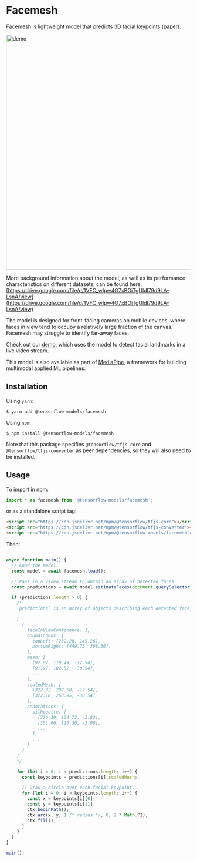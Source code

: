 # Facemesh

Facemesh is lightweight model that predicts 3D facial keypoints ([paper](https://arxiv.org/pdf/1907.06724.pdf)).

<img src="demo/demo.gif" alt="demo" style="width: 640px;"/>

More background information about the model, as well as its performance characteristics on different datasets, can be found here: [https://drive.google.com/file/d/1VFC_wIpw4O7xBOiTgUldl79d9LA-LsnA/view](https://drive.google.com/file/d/1VFC_wIpw4O7xBOiTgUldl79d9LA-LsnA/view)

The model is designed for front-facing cameras on mobile devices, where faces in view tend to occupy a relatively large fraction of the canvas. Facemesh may struggle to identify far-away faces.

Check out our [demo](https://storage.googleapis.com/tfjs-models/demos/facemesh/index.html), which uses the model to detect facial landmarks in a live video stream.

This model is also available as part of [MediaPipe](https://github.com/google/mediapipe/tree/master/mediapipe/models), a
framework for building multimodal applied ML pipelines.

## Installation

Using `yarn`:

    $ yarn add @tensorflow-models/facemesh

Using `npm`:

    $ npm install @tensorflow-models/facemesh

Note that this package specifies `@tensorflow/tfjs-core` and `@tensorflow/tfjs-converter` as peer dependencies, so they will also need to be installed.

## Usage

To import in npm:

```js
import * as facemesh from '@tensorflow-models/facemesh';
```

or as a standalone script tag:

```html
<script src="https://cdn.jsdelivr.net/npm/@tensorflow/tfjs-core"></script>
<script src="https://cdn.jsdelivr.net/npm/@tensorflow/tfjs-converter"></script>
<script src="https://cdn.jsdelivr.net/npm/@tensorflow-models/facemesh"></script>
```

Then:

```js

async function main() {
  // Load the model.
  const model = await facemesh.load();

  // Pass in a video stream to obtain an array of detected faces.
  const predictions = await model.estimateFaces(document.querySelector("video"));

  if (predictions.length > 0) {
    /*
    `predictions` is an array of objects describing each detected face, for example:

    [
      {
        faceInViewConfidence: 1,
        boundingBox: {
          topLeft: [232.28, 145.26],
          bottomRight: [449.75, 308.36],
        },
        mesh: [
          [92.07, 119.49, -17.54],
          [91.97, 102.52, -30.54],
          ...
        ],
        scaledMesh: [
          [322.32, 297.58, -17.54],
          [322.18, 263.95, -30.54]
        ],
        annotations: {
          silhouette: [
            [326.19, 124.72, -3.82],
            [351.06, 126.30, -3.00],
            ...
          ],
          ...
        }
      }
    ]
    */

    for (let i = 0; i < predictions.length; i++) {
      const keypoints = predictions[i].scaledMesh;

      // Draw a circle over each facial keypoint.
      for (let i = 0; i < keypoints.length; i++) {
        const x = keypoints[i][0];
        const y = keypoints[i][1];
        ctx.beginPath();
        ctx.arc(x, y, 1 /* radius */, 0, 2 * Math.PI);
        ctx.fill();
      }
    }
  }
}

main();

```


